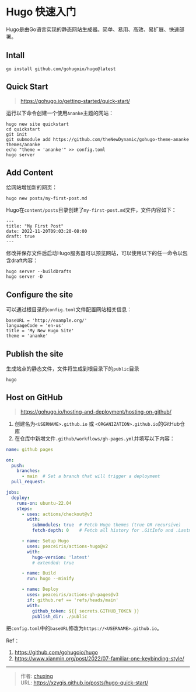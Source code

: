 # Hugo 快速入门


Hugo是由Go语言实现的静态网站生成器。简单、易用、高效、易扩展、快速部署。

## Intall
```shell
go install github.com/gohugoio/hugo@latest
```

## Quick Start
> https://gohugo.io/getting-started/quick-start/

运行以下命令创建一个使用`Ananke`主题的网站：
```shell
hugo new site quickstart
cd quickstart
git init
git submodule add https://github.com/theNewDynamic/gohugo-theme-ananke themes/ananke
echo "theme = 'ananke'" >> config.toml
hugo server
```

## Add Content
给网站增加新的网页：
```shell
hugo new posts/my-first-post.md
```
Hugo在`content/posts`目录创建了`my-first-post.md`文件，文件内容如下：
```shell
---
title: "My First Post"
date: 2022-11-20T09:03:20-08:00
draft: true
---
```

修改并保存文件后启动Hugo服务器可以预览网站，可以使用以下的任一命令以包含draft内容：
```shell
hugo server --buildDrafts
hugo server -D
```

## Configure the site
可以通过根目录的`config.toml`文件配置网站相关信息：
```shell
baseURL = 'http://example.org/'
languageCode = 'en-us'
title = 'My New Hugo Site'
theme = 'ananke'
```

## Publish the site
生成站点的静态文件，文件将生成到根目录下的`public`目录
```shell
hugo
```

## Host on GitHub
> https://gohugo.io/hosting-and-deployment/hosting-on-github/

1. 创建名为`<USERNAME>.github.io` 或 `<ORGANIZATION>.github.io`的GitHub仓库
2. 在仓库中新增文件`.github/workflows/gh-pages.yml`并填写以下内容：
```yaml
name: github pages

on:
  push:
    branches:
      - main  # Set a branch that will trigger a deployment
  pull_request:

jobs:
  deploy:
    runs-on: ubuntu-22.04
    steps:
      - uses: actions/checkout@v3
        with:
          submodules: true  # Fetch Hugo themes (true OR recursive)
          fetch-depth: 0    # Fetch all history for .GitInfo and .Lastmod

      - name: Setup Hugo
        uses: peaceiris/actions-hugo@v2
        with:
          hugo-version: 'latest'
          # extended: true

      - name: Build
        run: hugo --minify

      - name: Deploy
        uses: peaceiris/actions-gh-pages@v3
        if: github.ref == 'refs/heads/main'
        with:
          github_token: ${{ secrets.GITHUB_TOKEN }}
          publish_dir: ./public
```

把`config.toml`中的`baseURL`修改为`https://<USERNAME>.github.io`。

Ref：
1. https://github.com/gohugoio/hugo
2. https://www.xianmin.org/post/2022/07-familiar-one-keybinding-style/


---

> 作者: [chuxing](https://github.com/xzygis)  
> URL: https://xzygis.github.io/posts/hugo-quick-start/  

